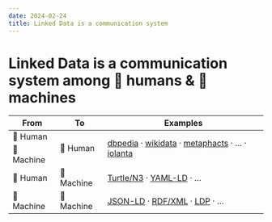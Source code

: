 ```yaml
---
date: 2024-02-24
title: Linked Data is a communication system
---
```


# Linked Data is a communication system among 🧑 humans & 🤖 machines

<table>
    <thead>
        <tr>
            <th>From</th>
            <th>To</th>
            <th>Examples</th>
        </tr>
    </thead>
    <tbody>
        <tr>
            <td>🧑 Human</td>
            <td rowspan="2">🧑 Human</td>
            <td rowspan="2">
                <a href="https://dbpedia.org">dbpedia</a> ·
                <a href="https://wikidata.org">wikidata</a> ·
                <a href="https://metaphacts.com">metaphacts</a> ·
                … ·
                <a href="https://iolanta.tech">iolanta</a>
            </td>
        </tr>
        <tr>
            <td>🤖 Machine</td>
        </tr>
        <tr>
            <td>🧑 Human</td>
            <td>🤖 Machine</td>
            <td>
                <a href="https://www.w3.org/TR/turtle/">Turtle/N3</a> ·
                <a href="https://json-ld.github.io/yaml-ld/spec/">YAML-LD</a> ·
                …
            </td>
        </tr>
        <tr>
            <td>🤖 Machine</td>
            <td>🤖 Machine</td>
            <td>
                <a href="https://json-ld.org">JSON-LD</a> ·
                <a href="https://www.w3.org/TR/rdf-syntax-grammar/">RDF/XML</a> ·
                <a href="https://www.w3.org/TR/ldp/">LDP</a> ·
                …
            </td>
        </tr>
    </tbody>
</table>
